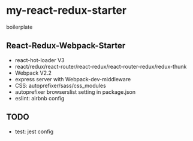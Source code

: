 # my-react-redux-starter
boilerplate

## React-Redux-Webpack-Starter

* react-hot-loader V3
* react/redux/react-router/react-redux/react-router-redux/redux-thunk
* Webpack V2.2
* express server with Webpack-dev-middleware
* CSS: autoprefixer/sass/css_modules
* autoprefixer browserslist setting in package.json
* eslint: airbnb config



## TODO
* test: jest config

